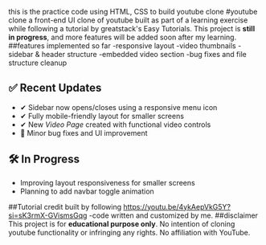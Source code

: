 this is the practice code using HTML, CSS to build youtube clone 
#youtube clone
a front-end UI clone of youtube built as part of a learning exercise while following a tutorial by greatstack's Easy Tutorials.
This project is **still in progress**, and more features will be added soon after my learning.
##features implemented so far
-responsive layout
-video thumbnails
-sidebar & header structure
-embedded video section
-bug fixes and file structure cleanup

## ✅ Recent Updates
- ✔ Sidebar now opens/closes using a responsive menu icon
- ✔ Fully mobile-friendly layout for smaller screens
- ✔ New *Video Page* created with functional video controls
- 🔧 Minor bug fixes and UI improvement
 ## 🛠 In Progress
- Improving layout responsiveness for smaller screens
- Planning to add navbar toggle animation

##Tutorial credit
built by following https://youtu.be/4ykAepVkG5Y?si=sK3rmX-GVismsGqg -code written and customized by me.
##disclaimer
This project is for **educational purpose only**.
No intention of cloning youtube functionality or infringing any rights.
No affiliation with YouTube.
